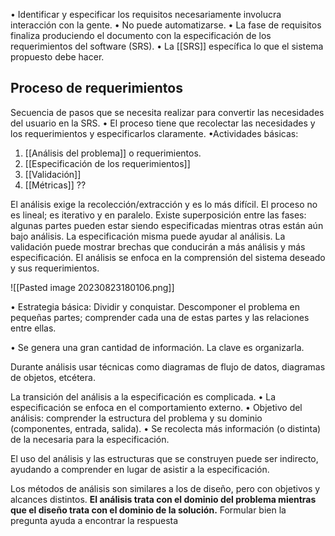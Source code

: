 • Identificar y especificar los requisitos necesariamente involucra interacción con la
gente.
• No puede automatizarse.
• La fase de requisitos finaliza produciendo el documento con la especificación de
los requerimientos del software (SRS).
• La [[SRS]] específica lo que el sistema propuesto debe hacer.
## Proceso de requerimientos
Secuencia de pasos que se necesita realizar para convertir las necesidades del
usuario en la SRS.
• El proceso tiene que recolectar las necesidades y los requerimientos y especificarlos claramente.
•Actividades básicas:
1) [[Análisis del problema]] o requerimientos.
2) [[Especificación de los requerimientos]]
3) [[Validación]]
4) [[Métricas]] ??

El análisis exige la recolección/extracción y es lo más difícil.
El proceso no es lineal; es iterativo y en paralelo. Existe superposición entre las fases: algunas partes pueden estar siendo especificadas mientras otras están aún bajo análisis.
La especificación misma puede ayudar al análisis.
La validación puede mostrar brechas que conducirán a más análisis y más especificación.
El análisis se enfoca en la comprensión del sistema deseado y sus
requerimientos.

![[Pasted image 20230823180106.png]]

• Estrategia básica: Dividir y conquistar.
	Descomponer el problema en pequeñas partes; comprender cada una de estas partes y las relaciones entre ellas.

• Se genera una gran cantidad de información.
	La clave es organizarla.

Durante análisis usar técnicas como diagramas de flujo de datos, diagramas de
objetos, etcétera.

La transición del análisis a la especificación es complicada.
• La especificación se enfoca en el comportamiento externo.
• Objetivo del análisis: comprender la estructura del problema y su dominio
(componentes, entrada, salida).
• Se recolecta más información (o distinta) de la necesaria para la especificación.

El uso del análisis y las estructuras que se construyen puede ser indirecto, ayudando a comprender en lugar de asistir a la especificación.

Los métodos de análisis son similares a los de diseño, pero con objetivos y alcances
distintos.
**El análisis trata con el dominio del problema mientras que el diseño trata con el
dominio de la solución.**
Formular bien la pregunta ayuda a encontrar la respuesta